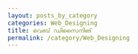 ```yaml
---
layout: posts_by_category
categories: Web_Designing
title: വെബ് ഡിസൈനിങ്
permalink: /category/Web_Designing
---
```

